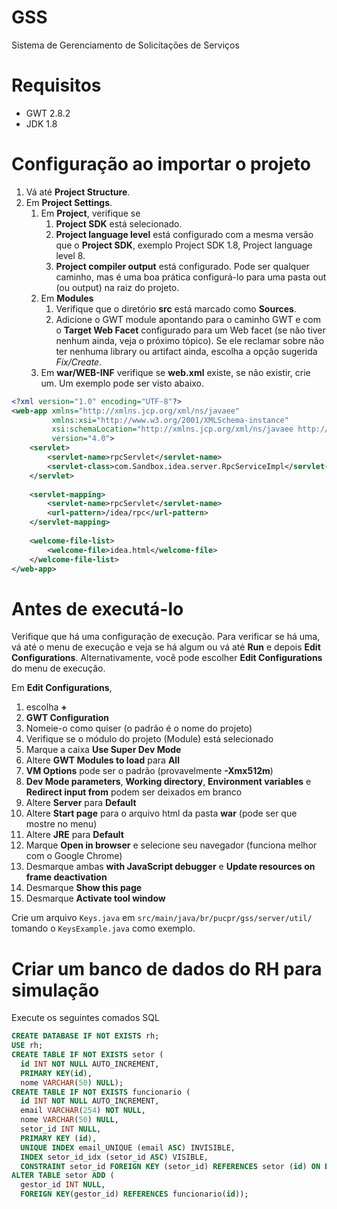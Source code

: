 # GSS
Sistema de Gerenciamento de Solicitações de Serviços

# Requisitos
* GWT 2.8.2
* JDK 1.8

# Configuração ao importar o projeto 
1. Vá até **Project Structure**.
1. Em **Project Settings**.
    1. Em **Project**, verifique se
        1. **Project SDK** está selecionado.
        1. **Project language level** está configurado com a mesma versão que o **Project SDK**, exemplo Project SDK 
        1.8, Project language level 8.
        1. **Project compiler output** está configurado. Pode ser qualquer caminho, mas é uma boa prática configurá-lo 
        para uma pasta out (ou output) na raiz do projeto.
    1. Em **Modules**
        1. Verifique que o diretório **src** está marcado como **Sources**.
        1. Adicione o GWT module apontando para o caminho GWT e com o **Target Web Facet** configurado para um Web facet 
        (se não tiver nenhum ainda, veja o próximo tópico). Se ele reclamar sobre não ter nenhuma library ou artifact ainda,
         escolha a opção sugerida _Fix/Create_.
    1. Em **war/WEB-INF** verifique se **web.xml** existe, se não existir, crie um. Um exemplo pode ser visto abaixo.
```xml
<?xml version="1.0" encoding="UTF-8"?>
<web-app xmlns="http://xmlns.jcp.org/xml/ns/javaee"
         xmlns:xsi="http://www.w3.org/2001/XMLSchema-instance"
         xsi:schemaLocation="http://xmlns.jcp.org/xml/ns/javaee http://xmlns.jcp.org/xml/ns/javaee/web-app_4_0.xsd"
         version="4.0">
    <servlet>
        <servlet-name>rpcServlet</servlet-name>
        <servlet-class>com.Sandbox.idea.server.RpcServiceImpl</servlet-class>
    </servlet>
    
    <servlet-mapping>
        <servlet-name>rpcServlet</servlet-name>
        <url-pattern>/idea/rpc</url-pattern>
    </servlet-mapping>
    
    <welcome-file-list>
        <welcome-file>idea.html</welcome-file>
    </welcome-file-list>
</web-app>
```

# Antes de executá-lo
Verifique que há uma configuração de execução. Para verificar se há uma, vá até o menu de execução e veja se há algum ou 
vá até **Run** e depois **Edit Configurations**. Alternativamente, você pode escolher **Edit Configurations** do menu de 
execução.

Em **Edit Configurations**, 
1. escolha **+**
1. **GWT Configuration**
1. Nomeie-o como quiser (o padrão é o nome do projeto)
1. Verifique se o módulo do projeto (Module) está selecionado
1. Marque a caixa **Use Super Dev Mode**
1. Altere **GWT Modules to load** para **All**
1. **VM Options** pode ser o padrão (provavelmente **-Xmx512m**)
1. **Dev Mode parameters**, **Working directory**, **Environment variables** e **Redirect input from** podem ser deixados 
em branco
1. Altere **Server** para **Default**
1. Altere **Start page** para o arquivo html da pasta **war** (pode ser que mostre no menu)
1. Altere **JRE** para **Default**
1. Marque **Open in browser** e selecione seu navegador (funciona melhor com o Google Chrome)
1. Desmarque ambas **with JavaScript debugger** e **Update resources on frame deactivation**
1. Desmarque **Show this page**
1. Desmarque **Activate tool window**

Crie um arquivo `Keys.java` em `src/main/java/br/pucpr/gss/server/util/` tomando o `KeysExample.java` como exemplo.

# Criar um banco de dados do RH para simulação
Execute os seguintes comados SQL
```sql
CREATE DATABASE IF NOT EXISTS rh;
USE rh;
CREATE TABLE IF NOT EXISTS setor (
  id INT NOT NULL AUTO_INCREMENT, 
  PRIMARY KEY(id), 
  nome VARCHAR(50) NULL);
CREATE TABLE IF NOT EXISTS funcionario (
  id INT NOT NULL AUTO_INCREMENT, 
  email VARCHAR(254) NOT NULL, 
  nome VARCHAR(50) NULL, 
  setor_id INT NULL, 
  PRIMARY KEY (id), 
  UNIQUE INDEX email_UNIQUE (email ASC) INVISIBLE, 
  INDEX setor_id_idx (setor_id ASC) VISIBLE, 
  CONSTRAINT setor_id FOREIGN KEY (setor_id) REFERENCES setor (id) ON DELETE SET NULL ON UPDATE NO ACTION);
ALTER TABLE setor ADD (
  gestor_id INT NULL, 
  FOREIGN KEY(gestor_id) REFERENCES funcionario(id));
```